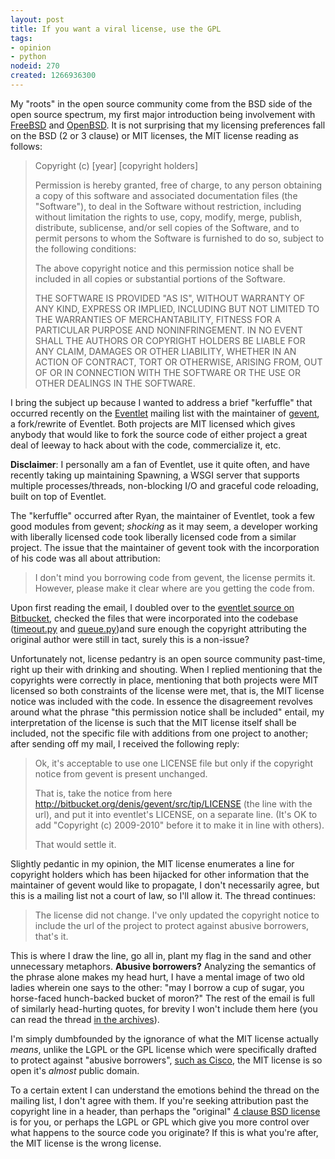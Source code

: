 ```yaml
--- 
layout: post
title: If you want a viral license, use the GPL
tags: 
- opinion
- python
nodeid: 270
created: 1266936300
---
```

My "roots" in the open source community come from the BSD side of the open source spectrum, my first major introduction being involvement with <a id="aptureLink_Z6pelwUEYA" href="http://en.wikipedia.org/wiki/FreeBSD">FreeBSD</a> and <a id="aptureLink_ZXZxVq5WFh" href="http://en.wikipedia.org/wiki/OpenBSD">OpenBSD</a>. It is not surprising that my licensing preferences fall on the BSD (2 or 3 clause) or MIT licenses, the MIT license reading as follows:<blockquote><p>Copyright (c) [year] [copyright holders]
<p>
Permission is hereby granted, free of charge, to any person obtaining a copy
of this software and associated documentation files (the "Software"), to deal
in the Software without restriction, including without limitation the rights
to use, copy, modify, merge, publish, distribute, sublicense, and/or sell
copies of the Software, and to permit persons to whom the Software is
furnished to do so, subject to the following conditions:
<p>
The above copyright notice and this permission notice shall be included in
all copies or substantial portions of the Software.
<p>
THE SOFTWARE IS PROVIDED "AS IS", WITHOUT WARRANTY OF ANY KIND, EXPRESS OR
IMPLIED, INCLUDING BUT NOT LIMITED TO THE WARRANTIES OF MERCHANTABILITY,
FITNESS FOR A PARTICULAR PURPOSE AND NONINFRINGEMENT. IN NO EVENT SHALL THE
AUTHORS OR COPYRIGHT HOLDERS BE LIABLE FOR ANY CLAIM, DAMAGES OR OTHER
LIABILITY, WHETHER IN AN ACTION OF CONTRACT, TORT OR OTHERWISE, ARISING FROM,
OUT OF OR IN CONNECTION WITH THE SOFTWARE OR THE USE OR OTHER DEALINGS IN
THE SOFTWARE.</blockquote>

I bring the subject up because I wanted to address a brief "kerfuffle" that occurred recently on the <a id="aptureLink_0mMM3DzSHh" href="http://eventlet.net/">Eventlet</a> mailing list with the maintainer of <a id="aptureLink_BWth7wZxHe" href="http://www.gevent.org/">gevent</a>, a fork/rewrite of Eventlet. Both projects are MIT licensed which gives anybody that would like to fork the source code of either project a great deal of leeway to hack about with the code, commercialize it, etc.
<!--break-->
**Disclaimer**: I personally am a fan of Eventlet, use it quite often, and have recently taking up maintaining Spawning, a WSGI server that supports multiple processes/threads, non-blocking I/O and graceful code reloading, built on top of Eventlet.

The "kerfuffle" occurred after Ryan, the maintainer of Eventlet, took a few good modules from gevent; *shocking* as it may seem, a developer working with liberally licensed code took liberally licensed code from a similar project. The issue that the maintainer of gevent took with the incorporation of his code was all about attribution:

> I don't mind you borrowing code from gevent, the license permits it. However, please make it clear where are you getting the code from.

Upon first reading the email, I doubled over to the [eventlet source on Bitbucket](http://bitbucket.org/which_linden/eventlet/), checked the files that were incorporated into the codebase ([timeout.py](http://bitbucket.org/which_linden/eventlet/src/tip/eventlet/timeout.py) and [queue.py](http://bitbucket.org/which_linden/eventlet/src/tip/eventlet/queue.py))and sure enough the copyright attributing the original author were still in tact, surely this is a non-issue?

Unfortunately not, license pedantry is an open source community past-time, right up their with drinking and shouting. When I replied mentioning that the copyrights were correctly in place, mentioning that both projects were MIT licensed so both constraints of the license were met, that is, the MIT license notice was included with the code. In essence the disagreement revolves around what the phrase "this permission notice shall be included" entail, my interpretation of the license is such that the MIT license itself shall be included, not the specific file with additions from one project to another; after sending off my mail, I received the following reply:

> Ok, it's acceptable to use one LICENSE file but only if the copyright notice from gevent is present unchanged.
> 
> That is, take the notice from here http://bitbucket.org/denis/gevent/src/tip/LICENSE (the line with the url), and put it into eventlet's LICENSE, on a separate line. (It's OK to add "Copyright (c) 2009-2010" before it to make it in line with others).
> 
> That would settle it.

Slightly pedantic in my opinion, the MIT license enumerates a line for copyright holders which has been hijacked for other information that the maintainer of gevent would like to propagate, I don't necessarily agree, but this is a mailing list not a court of law, so I'll allow it. The thread continues:

> The license did not change. I've only updated the copyright notice to include the url of the project to protect against abusive borrowers, that's it.

This is where I draw the line, go all in, plant my flag in the sand and other unnecessary metaphors. **Abusive borrowers?** Analyzing the semantics of the phrase alone makes my head hurt, I have a mental image of two old ladies wherein one says to the other: "may I borrow a cup of sugar, you horse-faced hunch-backed bucket of moron?" The rest of the email is full of similarly head-hurting quotes, for brevity I won't include them here (you can read the thread [in the archives](https://lists.secondlife.com/pipermail/eventletdev/2010-February/000731.html)).

I'm simply dumbfounded by the ignorance of what the MIT license actually *means*, unlike the LGPL or the GPL license which were specifically drafted to protect against "abusive borrowers", <a id="aptureLink_grMTA0vhuq" href="http://lwn.net/Articles/51570/">such as Cisco</a>, the MIT license is so open it's *almost* public domain. 

To a certain extent I can understand the emotions behind the thread on the mailing list, I don't agree with them. If you're seeking attribution past the copyright line in a header, than perhaps the "original" [4 clause BSD license](http://en.wikipedia.org/wiki/BSD_licenses#4-clause_license_.28original_.22BSD_License.22.29) is for you, or perhaps the LGPL or GPL which give you more control over what happens to the source code you originate? If this is what you're after, the MIT license is the wrong license.
